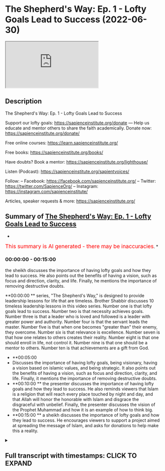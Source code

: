 # The Shepherd's Way: Ep. 1 - Lofty Goals Lead to Success (2022-06-30)

<iframe loading='lazy' allow='autoplay' src='https://www.youtube.com/embed/y_HOuCxRdvs'></iframe>

## Description

The Shepherd's Way: Ep. 1 - Lofty Goals Lead to Success

Support our lofty goals:
https://sapienceinstitute.org/donate
—
Help us educate and mentor others to share the faith academically.
Donate now: https://sapienceinstitute.org/donate/

Free online courses: https://learn.sapienceinstitute.org/

Free books: https://sapienceinstitute.org/books/

Have doubts? Book a mentor: https://sapienceinstitute.org/lighthouse/

Listen (Podcast): https://sapienceinstitute.org/sapientvoices/

Follow:
– Facebook: https://facebook.com/sapienceinstitute.org/
– Twitter: https://twitter.com/SapienceOrg/
– Instagram: https://instagram.com/sapienceinstitute/

Articles, speaker requests & more: https://sapienceinstitute.org/

## Summary of [The Shepherd's Way: Ep. 1 - Lofty Goals Lead to Success](https://www.youtube.com/watch?v=y_HOuCxRdvs)

*

<span style="color:red; font-size:125%">This summary is AI generated - there may be inaccuracies</span>. [](/)\*

### <a onclick="modifyYTiframeseektime(0)">00:00:00</a> - <a onclick="modifyYTiframeseektime(900)">00:15:00</a>

the sheikh discusses the importance of having lofty goals and how they lead to success. He also points out the benefits of having a vision, such as focus and direction, clarity, and life. Finally, he mentions the importance of removing destructive doubts.

\*\*<a onclick="modifyYTiframeseektime(0)">00:00:00</a>
\*\*  series, "The Shepherd's Way," is designed to provide leadership lessons for life that are timeless. Brother Shabbir discusses 10 timeless leadership lessons in this video series. Number one is that lofty goals lead to success. Number two is that necessity achieves goals. Number three is that a leader who is loved and followed is a leader with greater power and authority. Number four is that the servant leads the master. Number five is that when one becomes "greater than" their enemy, they overcome. Number six is that relevance is excellence. Number seven is that how one relates to others creates their reality. Number eight is that one should enroll in life, not control it. Number nine is that one should be a mentor to others. Number ten is that achievements are a gift from God.

*   \*\*<a onclick="modifyYTiframeseektime(300)">00:05:00</a>
*   Discusses the importance of having lofty goals, being visionary, having a vision based on islamic values, and being strategic. It also points out the benefits of having a vision, such as focus and direction, clarity, and life. Finally, it mentions the importance of removing destructive doubts.
*   \*\*<a onclick="modifyYTiframeseektime(600)">00:10:00</a>
    \*\*  the presenter discusses the importance of having lofty goals and how they lead to success. He also reminds viewers that Islam is a religion that will reach every place touched by night and day, and that Allah will honor the honorable with Islam and disgrace the disgraceful with unbelief. Finally, the presenter discusses the vision of the Prophet Muhammad and how it is an example of how to think big.
*   \*\*<a onclick="modifyYTiframeseektime(900)">00:15:00</a>
    \*\*  a sheikh discusses the importance of lofty goals and how they lead to success. He encourages viewers to support a project aimed at spreading the message of Islam, and asks for donations to help make this a reality.

<details><summary><h2>Full transcript with timestamps: CLICK TO EXPAND</h2></summary>

<a onclick="modifyYTiframeseektime('16')">0:00:16 brothers and sisters and friends and</a> <a onclick="modifyYTiframeseektime('18')">0:00:18 welcome to the sapience institute</a> <a onclick="modifyYTiframeseektime('21')">0:00:21 vulhija series the shepherd's way</a> <a onclick="modifyYTiframeseektime('25')">0:00:25 timeless</a> <a onclick="modifyYTiframeseektime('26')">0:00:26 leadership lessons for life</a> <a onclick="modifyYTiframeseektime('28')">0:00:28 endower so what is this series all about</a> <a onclick="modifyYTiframeseektime('32')">0:00:32 brothers and sisters</a> <a onclick="modifyYTiframeseektime('35')">0:00:35 sapiens institute's vision is</a> <a onclick="modifyYTiframeseektime('38')">0:00:38 a world that receives the message of</a> <a onclick="modifyYTiframeseektime('40')">0:00:40 islam</a> <a onclick="modifyYTiframeseektime('41')">0:00:41 and our strategic focus</a> <a onclick="modifyYTiframeseektime('44')">0:00:44 is that we</a> <a onclick="modifyYTiframeseektime('46')">0:00:46 as a team</a> <a onclick="modifyYTiframeseektime('47')">0:00:47 defend and share islam academically and</a> <a onclick="modifyYTiframeseektime('50')">0:00:50 intellectually</a> <a onclick="modifyYTiframeseektime('51')">0:00:51 and we train</a> <a onclick="modifyYTiframeseektime('53')">0:00:53 and empower and develop others to do so</a> <a onclick="modifyYTiframeseektime('56')">0:00:56 the same</a> <a onclick="modifyYTiframeseektime('58')">0:00:58 part of this</a> <a onclick="modifyYTiframeseektime('60')">0:01:00 is creating leaders</a> <a onclick="modifyYTiframeseektime('63')">0:01:03 and this is very significant</a> <a onclick="modifyYTiframeseektime('65')">0:01:05 so we felt</a> <a onclick="modifyYTiframeseektime('67')">0:01:07 it was of paramount importance</a> <a onclick="modifyYTiframeseektime('69')">0:01:09 to</a> <a onclick="modifyYTiframeseektime('71')">0:01:11 empower you</a> <a onclick="modifyYTiframeseektime('72')">0:01:12 with timeless</a> <a onclick="modifyYTiframeseektime('74')">0:01:14 leadership</a> <a onclick="modifyYTiframeseektime('75')">0:01:15 lessons</a> <a onclick="modifyYTiframeseektime('76')">0:01:16 in order to facilitate your journey to</a> <a onclick="modifyYTiframeseektime('79')">0:01:19 go out there in the world in order for</a> <a onclick="modifyYTiframeseektime('82')">0:01:22 the world to receive the message of</a> <a onclick="modifyYTiframeseektime('83')">0:01:23 islam and for you to become</a> <a onclick="modifyYTiframeseektime('87')">0:01:27 a leader so you can share and defend</a> <a onclick="modifyYTiframeseektime('89')">0:01:29 islam academically and intellectually</a> <a onclick="modifyYTiframeseektime('94')">0:01:34 and brothers and sisters</a> <a onclick="modifyYTiframeseektime('97')">0:01:37 it is extremely important for us to have</a> <a onclick="modifyYTiframeseektime('101')">0:01:41 these lessons not only</a> <a onclick="modifyYTiframeseektime('104')">0:01:44 in our tower life in sharing and</a> <a onclick="modifyYTiframeseektime('106')">0:01:46 defending islam academically and</a> <a onclick="modifyYTiframeseektime('108')">0:01:48 intellectually but also in our private</a> <a onclick="modifyYTiframeseektime('111')">0:01:51 lives too</a> <a onclick="modifyYTiframeseektime('113')">0:01:53 if i were to summarize</a> <a onclick="modifyYTiframeseektime('114')">0:01:54 the whole series</a> <a onclick="modifyYTiframeseektime('116')">0:01:56 i will define it in the following way</a> <a onclick="modifyYTiframeseektime('120')">0:02:00 be principled</a> <a onclick="modifyYTiframeseektime('122')">0:02:02 if you had a choice</a> <a onclick="modifyYTiframeseektime('124')">0:02:04 between power</a> <a onclick="modifyYTiframeseektime('126')">0:02:06 authority and principles</a> <a onclick="modifyYTiframeseektime('129')">0:02:09 and you chose power and authority over</a> <a onclick="modifyYTiframeseektime('132')">0:02:12 principles</a> <a onclick="modifyYTiframeseektime('134')">0:02:14 your power</a> <a onclick="modifyYTiframeseektime('136')">0:02:16 will become your weakness</a> <a onclick="modifyYTiframeseektime('138')">0:02:18 and if you chose principles</a> <a onclick="modifyYTiframeseektime('141')">0:02:21 over power</a> <a onclick="modifyYTiframeseektime('143')">0:02:23 your principles will become your</a> <a onclick="modifyYTiframeseektime('145')">0:02:25 strength</a> <a onclick="modifyYTiframeseektime('146')">0:02:26 allah subhanahu wa'ta'ala says in</a> <a onclick="modifyYTiframeseektime('148')">0:02:28 chapter 11 verse 49</a> <a onclick="modifyYTiframeseektime('150')">0:02:30 so be patient</a> <a onclick="modifyYTiframeseektime('152')">0:02:32 surely the ultimate outcome belongs only</a> <a onclick="modifyYTiframeseektime('155')">0:02:35 to the righteous</a> <a onclick="modifyYTiframeseektime('157')">0:02:37 brothers and sisters</a> <a onclick="modifyYTiframeseektime('158')">0:02:38 these timeless lessons</a> <a onclick="modifyYTiframeseektime('161')">0:02:41 can be derived from my own experience</a> <a onclick="modifyYTiframeseektime('164')">0:02:44 many of you may not know</a> <a onclick="modifyYTiframeseektime('166')">0:02:46 but i was the ceo of i era from april</a> <a onclick="modifyYTiframeseektime('172')">0:02:52 2017 to around february</a> <a onclick="modifyYTiframeseektime('175')">0:02:55 2020</a> <a onclick="modifyYTiframeseektime('177')">0:02:57 and alhamdulillah</a> <a onclick="modifyYTiframeseektime('178')">0:02:58 by the will and mercy and grace of allah</a> <a onclick="modifyYTiframeseektime('181')">0:03:01 subhanahu wa ta'ala we increased</a> <a onclick="modifyYTiframeseektime('186')">0:03:06 international operations by over a</a> <a onclick="modifyYTiframeseektime('188')">0:03:08 thousand percent</a> <a onclick="modifyYTiframeseektime('189')">0:03:09 and we increased our funding by over 500</a> <a onclick="modifyYTiframeseektime('193')">0:03:13 percent</a> <a onclick="modifyYTiframeseektime('194')">0:03:14 in may 2020 i was given the mandate to</a> <a onclick="modifyYTiframeseektime('199')">0:03:19 lead and set up sapience institute</a> <a onclick="modifyYTiframeseektime('202')">0:03:22 and this involved developing its vision</a> <a onclick="modifyYTiframeseektime('205')">0:03:25 and implementing its strategy</a> <a onclick="modifyYTiframeseektime('209')">0:03:29 and i've realized brothers and sisters</a> <a onclick="modifyYTiframeseektime('212')">0:03:32 that these lessons</a> <a onclick="modifyYTiframeseektime('214')">0:03:34 and the principles that you can derive</a> <a onclick="modifyYTiframeseektime('216')">0:03:36 from these lessons are timeless and much</a> <a onclick="modifyYTiframeseektime('219')">0:03:39 needed so brothers and sisters in this</a> <a onclick="modifyYTiframeseektime('222')">0:03:42 series we're going to be unpacking 10</a> <a onclick="modifyYTiframeseektime('225')">0:03:45 timeless leadership lessons</a> <a onclick="modifyYTiframeseektime('228')">0:03:48 and let me summarize them for you now</a> <a onclick="modifyYTiframeseektime('230')">0:03:50 number one lofty goals lead to success</a> <a onclick="modifyYTiframeseektime('234')">0:03:54 in other words</a> <a onclick="modifyYTiframeseektime('235')">0:03:55 be visionary number two necessity</a> <a onclick="modifyYTiframeseektime('237')">0:03:57 achieves in other words be strategic</a> <a onclick="modifyYTiframeseektime('241')">0:04:01 number three a leader loved is a leader</a> <a onclick="modifyYTiframeseektime('244')">0:04:04 followed</a> <a onclick="modifyYTiframeseektime('245')">0:04:05 in other words be empathic be</a> <a onclick="modifyYTiframeseektime('247')">0:04:07 compassionate</a> <a onclick="modifyYTiframeseektime('248')">0:04:08 number four the servant leads the master</a> <a onclick="modifyYTiframeseektime('252')">0:04:12 concedes in other words be a servant</a> <a onclick="modifyYTiframeseektime('256')">0:04:16 number five when you become</a> <a onclick="modifyYTiframeseektime('258')">0:04:18 you overcome in other words be</a> <a onclick="modifyYTiframeseektime('261')">0:04:21 courageous</a> <a onclick="modifyYTiframeseektime('262')">0:04:22 number six</a> <a onclick="modifyYTiframeseektime('263')">0:04:23 relevance is excellence in other words</a> <a onclick="modifyYTiframeseektime('267')">0:04:27 be wise</a> <a onclick="modifyYTiframeseektime('268')">0:04:28 number seven the enemy is the enemy in</a> <a onclick="modifyYTiframeseektime('273')">0:04:33 other words</a> <a onclick="modifyYTiframeseektime('274')">0:04:34 be</a> <a onclick="modifyYTiframeseektime('275')">0:04:35 egoless or</a> <a onclick="modifyYTiframeseektime('277')">0:04:37 as egoless as you can be</a> <a onclick="modifyYTiframeseektime('279')">0:04:39 number eight</a> <a onclick="modifyYTiframeseektime('280')">0:04:40 enroll don't control</a> <a onclick="modifyYTiframeseektime('283')">0:04:43 in other words be an example</a> <a onclick="modifyYTiframeseektime('286')">0:04:46 number nine how you relate is what you</a> <a onclick="modifyYTiframeseektime('289')">0:04:49 create</a> <a onclick="modifyYTiframeseektime('290')">0:04:50 in other words be a mentor number ten</a> <a onclick="modifyYTiframeseektime('294')">0:04:54 achievements</a> <a onclick="modifyYTiframeseektime('295')">0:04:55 are divine gifts</a> <a onclick="modifyYTiframeseektime('297')">0:04:57 in other words be grateful</a> <a onclick="modifyYTiframeseektime('300')">0:05:00 now yes some of these statements are</a> <a onclick="modifyYTiframeseektime('302')">0:05:02 ambiguous you may not know what they</a> <a onclick="modifyYTiframeseektime('304')">0:05:04 mean but this is the whole point of the</a> <a onclick="modifyYTiframeseektime('306')">0:05:06 series to unpack them and to give you</a> <a onclick="modifyYTiframeseektime('308')">0:05:08 these timeless lessons</a> <a onclick="modifyYTiframeseektime('310')">0:05:10 now the whole basis of this series</a> <a onclick="modifyYTiframeseektime('313')">0:05:13 is based on a hadith from the prophet</a> <a onclick="modifyYTiframeseektime('315')">0:05:15 sallallahu alaihi wasallam</a> <a onclick="modifyYTiframeseektime('317')">0:05:17 when he said</a> <a onclick="modifyYTiframeseektime('318')">0:05:18 every one of you is a shepherd and is</a> <a onclick="modifyYTiframeseektime('321')">0:05:21 responsible for his flock</a> <a onclick="modifyYTiframeseektime('324')">0:05:24 so these timeless</a> <a onclick="modifyYTiframeseektime('326')">0:05:26 leadership lessons</a> <a onclick="modifyYTiframeseektime('328')">0:05:28 yes they can be applied and they should</a> <a onclick="modifyYTiframeseektime('330')">0:05:30 be applied in a tower context when we're</a> <a onclick="modifyYTiframeseektime('332')">0:05:32 sharing islam academically and</a> <a onclick="modifyYTiframeseektime('335')">0:05:35 intellectually but they can also be</a> <a onclick="modifyYTiframeseektime('337')">0:05:37 applied in every aspect of your life</a> <a onclick="modifyYTiframeseektime('340')">0:05:40 including your personal life so the</a> <a onclick="modifyYTiframeseektime('342')">0:05:42 first lesson brothers and sisters is</a> <a onclick="modifyYTiframeseektime('344')">0:05:44 lofty goals lead to success what does</a> <a onclick="modifyYTiframeseektime('346')">0:05:46 this mean</a> <a onclick="modifyYTiframeseektime('347')">0:05:47 this means be visionary have a vision</a> <a onclick="modifyYTiframeseektime('350')">0:05:50 now what is a vision now professor</a> <a onclick="modifyYTiframeseektime('353')">0:05:53 stanley ridgeley defines a vision as an</a> <a onclick="modifyYTiframeseektime('357')">0:05:57 articulation of a powerful achievable</a> <a onclick="modifyYTiframeseektime('359')">0:05:59 and motivating stretch goal</a> <a onclick="modifyYTiframeseektime('361')">0:06:01 now i don't want to unpack all the</a> <a onclick="modifyYTiframeseektime('363')">0:06:03 nuances behind this definition but i</a> <a onclick="modifyYTiframeseektime('365')">0:06:05 think in our context</a> <a onclick="modifyYTiframeseektime('368')">0:06:08 it's</a> <a onclick="modifyYTiframeseektime('369')">0:06:09 more appropriate to define a vision as</a> <a onclick="modifyYTiframeseektime('372')">0:06:12 where you want to see the world and</a> <a onclick="modifyYTiframeseektime('374')">0:06:14 where you see yourself</a> <a onclick="modifyYTiframeseektime('376')">0:06:16 in where you want to see the world</a> <a onclick="modifyYTiframeseektime('378')">0:06:18 so those two things are going to be</a> <a onclick="modifyYTiframeseektime('379')">0:06:19 connected let me give an example</a> <a onclick="modifyYTiframeseektime('382')">0:06:22 here's</a> <a onclick="modifyYTiframeseektime('383')">0:06:23 where i want to see the world a world</a> <a onclick="modifyYTiframeseektime('386')">0:06:26 led by islam</a> <a onclick="modifyYTiframeseektime('387')">0:06:27 okay that's the global vision what about</a> <a onclick="modifyYTiframeseektime('389')">0:06:29 my individual personal vision that</a> <a onclick="modifyYTiframeseektime('392')">0:06:32 connects to that well</a> <a onclick="modifyYTiframeseektime('394')">0:06:34 in that context</a> <a onclick="modifyYTiframeseektime('397')">0:06:37 my personal vision would be that i am</a> <a onclick="modifyYTiframeseektime('399')">0:06:39 led by islam and can lead with islamic</a> <a onclick="modifyYTiframeseektime('402')">0:06:42 principles so as you can see</a> <a onclick="modifyYTiframeseektime('404')">0:06:44 the vision for the world the global</a> <a onclick="modifyYTiframeseektime('406')">0:06:46 vision and my personal individual vision</a> <a onclick="modifyYTiframeseektime('409')">0:06:49 are connected</a> <a onclick="modifyYTiframeseektime('411')">0:06:51 now from an islamic perspective brothers</a> <a onclick="modifyYTiframeseektime('412')">0:06:52 and sisters a vision should be based on</a> <a onclick="modifyYTiframeseektime('414')">0:06:54 three main things the love of allah</a> <a onclick="modifyYTiframeseektime('417')">0:06:57 certainty and islamic values okay what</a> <a onclick="modifyYTiframeseektime('420')">0:07:00 does this mean</a> <a onclick="modifyYTiframeseektime('421')">0:07:01 when we say the love of allah it means</a> <a onclick="modifyYTiframeseektime('423')">0:07:03 it should be done for his sake and that</a> <a onclick="modifyYTiframeseektime('425')">0:07:05 you should seek the best in this life</a> <a onclick="modifyYTiframeseektime('427')">0:07:07 and the best in the life to come</a> <a onclick="modifyYTiframeseektime('430')">0:07:10 when we say</a> <a onclick="modifyYTiframeseektime('431')">0:07:11 it must be based on certainty it should</a> <a onclick="modifyYTiframeseektime('433')">0:07:13 be based on core islamic principles</a> <a onclick="modifyYTiframeseektime('437')">0:07:17 and</a> <a onclick="modifyYTiframeseektime('438')">0:07:18 in the unwavering belief in allah and</a> <a onclick="modifyYTiframeseektime('441')">0:07:21 his messenger sallallahu alaihi wasallam</a> <a onclick="modifyYTiframeseektime('444')">0:07:24 and that would mean that we affirm</a> <a onclick="modifyYTiframeseektime('446')">0:07:26 tawheed the oneness of allah and in this</a> <a onclick="modifyYTiframeseektime('449')">0:07:29 context that we rely on him because</a> <a onclick="modifyYTiframeseektime('452')">0:07:32 everything that happens in this cosmos</a> <a onclick="modifyYTiframeseektime('455')">0:07:35 happens because of the irrada the will</a> <a onclick="modifyYTiframeseektime('457')">0:07:37 and kudra power of allah subhanallah</a> <a onclick="modifyYTiframeseektime('460')">0:07:40 so our vision brothers and sisters must</a> <a onclick="modifyYTiframeseektime('461')">0:07:41 be based on islamic values this means it</a> <a onclick="modifyYTiframeseektime('464')">0:07:44 should please allah let's unpack this a</a> <a onclick="modifyYTiframeseektime('466')">0:07:46 little bit</a> <a onclick="modifyYTiframeseektime('468')">0:07:48 it means brothers and sisters that we</a> <a onclick="modifyYTiframeseektime('470')">0:07:50 should ask the following profound</a> <a onclick="modifyYTiframeseektime('472')">0:07:52 question</a> <a onclick="modifyYTiframeseektime('473')">0:07:53 what is</a> <a onclick="modifyYTiframeseektime('475')">0:07:55 most pleasing to allah</a> <a onclick="modifyYTiframeseektime('477')">0:07:57 in this context i repeat</a> <a onclick="modifyYTiframeseektime('481')">0:08:01 what is most pleasing to allah in this</a> <a onclick="modifyYTiframeseektime('485')">0:08:05 context this is extremely significant</a> <a onclick="modifyYTiframeseektime('487')">0:08:07 brothers and sisters because it would</a> <a onclick="modifyYTiframeseektime('489')">0:08:09 elevate our gain we'll have more barakah</a> <a onclick="modifyYTiframeseektime('492')">0:08:12 in our work in our private life and our</a> <a onclick="modifyYTiframeseektime('494')">0:08:14 public life</a> <a onclick="modifyYTiframeseektime('496')">0:08:16 because we're not just going to say what</a> <a onclick="modifyYTiframeseektime('498')">0:08:18 is permissible and what is impermissible</a> <a onclick="modifyYTiframeseektime('500')">0:08:20 it's not just the halal and haram don't</a> <a onclick="modifyYTiframeseektime('502')">0:08:22 get me wrong the halal</a> <a onclick="modifyYTiframeseektime('505')">0:08:25 is pleasing to allah</a> <a onclick="modifyYTiframeseektime('507')">0:08:27 but in islamic ethics there is a</a> <a onclick="modifyYTiframeseektime('509')">0:08:29 hierarchy of values there is a hierarchy</a> <a onclick="modifyYTiframeseektime('513')">0:08:33 of what is permissible meaning some</a> <a onclick="modifyYTiframeseektime('515')">0:08:35 things that are permissible are less</a> <a onclick="modifyYTiframeseektime('517')">0:08:37 pleasing</a> <a onclick="modifyYTiframeseektime('518')">0:08:38 than others we should seek the higher</a> <a onclick="modifyYTiframeseektime('521')">0:08:41 value and we will have barakah in our</a> <a onclick="modifyYTiframeseektime('524')">0:08:44 private and public lives brothers and</a> <a onclick="modifyYTiframeseektime('527')">0:08:47 sisters</a> <a onclick="modifyYTiframeseektime('529')">0:08:49 now there are various benefits of having</a> <a onclick="modifyYTiframeseektime('530')">0:08:50 a vision number one it provides focus</a> <a onclick="modifyYTiframeseektime('533')">0:08:53 and direction why because you know where</a> <a onclick="modifyYTiframeseektime('535')">0:08:55 you're going number two it gives you</a> <a onclick="modifyYTiframeseektime('537')">0:08:57 clarity</a> <a onclick="modifyYTiframeseektime('538')">0:08:58 because you know how to get there and</a> <a onclick="modifyYTiframeseektime('540')">0:09:00 that's going to make more sense when we</a> <a onclick="modifyYTiframeseektime('544')">0:09:04 address</a> <a onclick="modifyYTiframeseektime('544')">0:09:04 the second lesson which is necessity</a> <a onclick="modifyYTiframeseektime('547')">0:09:07 achieves in other words have a strategy</a> <a onclick="modifyYTiframeseektime('550')">0:09:10 be strategic</a> <a onclick="modifyYTiframeseektime('552')">0:09:12 number three it gives you life</a> <a onclick="modifyYTiframeseektime('555')">0:09:15 especially if we connect our vision to</a> <a onclick="modifyYTiframeseektime('558')">0:09:18 the pleasure of allah</a> <a onclick="modifyYTiframeseektime('560')">0:09:20 as allah says in the quran all you who</a> <a onclick="modifyYTiframeseektime('563')">0:09:23 have believed respond to the call of</a> <a onclick="modifyYTiframeseektime('565')">0:09:25 allah and his messenger to that which</a> <a onclick="modifyYTiframeseektime('568')">0:09:28 gives you life number four</a> <a onclick="modifyYTiframeseektime('570')">0:09:30 it removes doubt</a> <a onclick="modifyYTiframeseektime('572')">0:09:32 why because your vision is based on</a> <a onclick="modifyYTiframeseektime('575')">0:09:35 certainty and interestingly the 14th</a> <a onclick="modifyYTiframeseektime('577')">0:09:37 century theologian ibn kaiyum al-jawshi</a> <a onclick="modifyYTiframeseektime('580')">0:09:40 said</a> <a onclick="modifyYTiframeseektime('581')">0:09:41 regarding the fitna of shubohat</a> <a onclick="modifyYTiframeseektime('584')">0:09:44 regarding the trial or tribulation of</a> <a onclick="modifyYTiframeseektime('586')">0:09:46 destructive doubts</a> <a onclick="modifyYTiframeseektime('588')">0:09:48 this is due to having a weak vision and</a> <a onclick="modifyYTiframeseektime('591')">0:09:51 a lack of knowledge so he linked having</a> <a onclick="modifyYTiframeseektime('594')">0:09:54 a weak vision to shubhat destructive</a> <a onclick="modifyYTiframeseektime('597')">0:09:57 doubts number five it saves time because</a> <a onclick="modifyYTiframeseektime('600')">0:10:00 you know what needs to be done number</a> <a onclick="modifyYTiframeseektime('602')">0:10:02 six it helps shape your environment and</a> <a onclick="modifyYTiframeseektime('605')">0:10:05 your social circles because your vision</a> <a onclick="modifyYTiframeseektime('607')">0:10:07 defines you therefore the way you relate</a> <a onclick="modifyYTiframeseektime('610')">0:10:10 to other people will be based in that</a> <a onclick="modifyYTiframeseektime('612')">0:10:12 context</a> <a onclick="modifyYTiframeseektime('613')">0:10:13 number seven</a> <a onclick="modifyYTiframeseektime('615')">0:10:15 it provides motivation and keeps you</a> <a onclick="modifyYTiframeseektime('617')">0:10:17 going why</a> <a onclick="modifyYTiframeseektime('618')">0:10:18 because you have a vision now you see</a> <a onclick="modifyYTiframeseektime('620')">0:10:20 the end goal number eight</a> <a onclick="modifyYTiframeseektime('622')">0:10:22 it helps you transcend petty issues and</a> <a onclick="modifyYTiframeseektime('624')">0:10:24 life's obstacles because your vision is</a> <a onclick="modifyYTiframeseektime('627')">0:10:27 the bigger picture and it's linked to</a> <a onclick="modifyYTiframeseektime('629')">0:10:29 allah's pleasure therefore you will</a> <a onclick="modifyYTiframeseektime('630')">0:10:30 always ask what is most pleasing to</a> <a onclick="modifyYTiframeseektime('633')">0:10:33 allah it won't be just about yourself</a> <a onclick="modifyYTiframeseektime('636')">0:10:36 number nine it gives you a framework for</a> <a onclick="modifyYTiframeseektime('638')">0:10:38 decision making why because your life</a> <a onclick="modifyYTiframeseektime('641')">0:10:41 will be aligned to your vision</a> <a onclick="modifyYTiframeseektime('644')">0:10:44 so here are some key questions to help</a> <a onclick="modifyYTiframeseektime('646')">0:10:46 build your</a> <a onclick="modifyYTiframeseektime('647')">0:10:47 world vision your global vision and your</a> <a onclick="modifyYTiframeseektime('650')">0:10:50 personal individual vision that would</a> <a onclick="modifyYTiframeseektime('652')">0:10:52 link to your world vision</a> <a onclick="modifyYTiframeseektime('654')">0:10:54 the first question is where do you want</a> <a onclick="modifyYTiframeseektime('656')">0:10:56 to see the world</a> <a onclick="modifyYTiframeseektime('658')">0:10:58 the second question is where do you see</a> <a onclick="modifyYTiframeseektime('661')">0:11:01 yourself</a> <a onclick="modifyYTiframeseektime('662')">0:11:02 in where you want to see the world so</a> <a onclick="modifyYTiframeseektime('664')">0:11:04 here are some further questions to help</a> <a onclick="modifyYTiframeseektime('666')">0:11:06 you develop your world and personal</a> <a onclick="modifyYTiframeseektime('670')">0:11:10 vision</a> <a onclick="modifyYTiframeseektime('671')">0:11:11 what are you passionate about</a> <a onclick="modifyYTiframeseektime('673')">0:11:13 what are you competent in what drives</a> <a onclick="modifyYTiframeseektime('675')">0:11:15 you what do you desire</a> <a onclick="modifyYTiframeseektime('677')">0:11:17 what do you think and talk about the</a> <a onclick="modifyYTiframeseektime('678')">0:11:18 most what is important to you how do</a> <a onclick="modifyYTiframeseektime('681')">0:11:21 your close friends and family describe</a> <a onclick="modifyYTiframeseektime('683')">0:11:23 you</a> <a onclick="modifyYTiframeseektime('685')">0:11:25 now brothers and sisters before you even</a> <a onclick="modifyYTiframeseektime('687')">0:11:27 answer these questions it's very</a> <a onclick="modifyYTiframeseektime('689')">0:11:29 important to think big</a> <a onclick="modifyYTiframeseektime('692')">0:11:32 thinking big means think akira think the</a> <a onclick="modifyYTiframeseektime('696')">0:11:36 hereafter link your vision to the</a> <a onclick="modifyYTiframeseektime('698')">0:11:38 hereafter</a> <a onclick="modifyYTiframeseektime('700')">0:11:40 the hereafter is eternal this dunya this</a> <a onclick="modifyYTiframeseektime('702')">0:11:42 world is finite</a> <a onclick="modifyYTiframeseektime('704')">0:11:44 and allah tells us to think big and</a> <a onclick="modifyYTiframeseektime('707')">0:11:47 thinking big means you want the best in</a> <a onclick="modifyYTiframeseektime('709')">0:11:49 this world and the best in the hereafter</a> <a onclick="modifyYTiframeseektime('711')">0:11:51 but if you just want a portion of this</a> <a onclick="modifyYTiframeseektime('713')">0:11:53 world then you will not be successful</a> <a onclick="modifyYTiframeseektime('715')">0:11:55 what does allah say in the second</a> <a onclick="modifyYTiframeseektime('717')">0:11:57 chapter verses 200 and 201</a> <a onclick="modifyYTiframeseektime('721')">0:12:01 there are those among mankind who say</a> <a onclick="modifyYTiframeseektime('723')">0:12:03 our lord give us good of this world</a> <a onclick="modifyYTiframeseektime('727')">0:12:07 and they have no portion of the</a> <a onclick="modifyYTiframeseektime('729')">0:12:09 hereafter</a> <a onclick="modifyYTiframeseektime('730')">0:12:10 and there are those who say our lord</a> <a onclick="modifyYTiframeseektime('732')">0:12:12 give us good of this world and the</a> <a onclick="modifyYTiframeseektime('734')">0:12:14 hereafter so allah is indicating that</a> <a onclick="modifyYTiframeseektime('737')">0:12:17 our success</a> <a onclick="modifyYTiframeseektime('739')">0:12:19 lies in thinking big which means wanting</a> <a onclick="modifyYTiframeseektime('741')">0:12:21 the best in this life and the hereafter</a> <a onclick="modifyYTiframeseektime('744')">0:12:24 if you just want the best in this life</a> <a onclick="modifyYTiframeseektime('746')">0:12:26 you will get no portion in the hereafter</a> <a onclick="modifyYTiframeseektime('749')">0:12:29 and thinking big is part of the son of</a> <a onclick="modifyYTiframeseektime('750')">0:12:30 the prophet sallallahu alaihi wasallam</a> <a onclick="modifyYTiframeseektime('752')">0:12:32 for example</a> <a onclick="modifyYTiframeseektime('754')">0:12:34 in hadith that is narrated by ibn maja</a> <a onclick="modifyYTiframeseektime('756')">0:12:36 and you could find it in muslin ahmed</a> <a onclick="modifyYTiframeseektime('758')">0:12:38 the prophet sallallahu alaihi wasallam</a> <a onclick="modifyYTiframeseektime('760')">0:12:40 said if you ask allah for jannah for</a> <a onclick="modifyYTiframeseektime('763')">0:12:43 paradise</a> <a onclick="modifyYTiframeseektime('764')">0:12:44 specifically ask him for al-firdous the</a> <a onclick="modifyYTiframeseektime('768')">0:12:48 highest level of paradise for it is the</a> <a onclick="modifyYTiframeseektime('771')">0:12:51 highest level of jannah and think big</a> <a onclick="modifyYTiframeseektime('773')">0:12:53 brothers and sisters because allahu</a> <a onclick="modifyYTiframeseektime('776')">0:12:56 akbar allah is greater allah is greater</a> <a onclick="modifyYTiframeseektime('779')">0:12:59 than any of our perceived limitations</a> <a onclick="modifyYTiframeseektime('782')">0:13:02 our limited experiences and what we</a> <a onclick="modifyYTiframeseektime('784')">0:13:04 consider to be obstacles remember</a> <a onclick="modifyYTiframeseektime('787')">0:13:07 everything happens because of the will</a> <a onclick="modifyYTiframeseektime('789')">0:13:09 and power of allah</a> <a onclick="modifyYTiframeseektime('791')">0:13:11 nothing escapes his</a> <a onclick="modifyYTiframeseektime('793')">0:13:13 nothing escapes his kudra</a> <a onclick="modifyYTiframeseektime('795')">0:13:15 do not be bounded by our negative</a> <a onclick="modifyYTiframeseektime('798')">0:13:18 self-talk and negative limited</a> <a onclick="modifyYTiframeseektime('801')">0:13:21 experiences and perceptions rely on</a> <a onclick="modifyYTiframeseektime('803')">0:13:23 allah who is boundless free of</a> <a onclick="modifyYTiframeseektime('807')">0:13:27 limitation now brothers and sisters to</a> <a onclick="modifyYTiframeseektime('809')">0:13:29 help us think big</a> <a onclick="modifyYTiframeseektime('811')">0:13:31 we should look into the sunnah of the</a> <a onclick="modifyYTiframeseektime('812')">0:13:32 prophet sallallahu alaihi wasallam look</a> <a onclick="modifyYTiframeseektime('815')">0:13:35 at the prophet muhammad</a> <a onclick="modifyYTiframeseektime('819')">0:13:39 to see</a> <a onclick="modifyYTiframeseektime('820')">0:13:40 how to think big</a> <a onclick="modifyYTiframeseektime('823')">0:13:43 the prophet sallallahu alaihi wasallam</a> <a onclick="modifyYTiframeseektime('825')">0:13:45 said and this is narrated by</a> <a onclick="modifyYTiframeseektime('827')">0:13:47 imam ahmed and it's an authentic hadith</a> <a onclick="modifyYTiframeseektime('830')">0:13:50 he said this matter in other words islam</a> <a onclick="modifyYTiframeseektime('834')">0:13:54 will certainly reach every place touched</a> <a onclick="modifyYTiframeseektime('836')">0:13:56 by the night and day allah will not</a> <a onclick="modifyYTiframeseektime('838')">0:13:58 leave a house or residence but that</a> <a onclick="modifyYTiframeseektime('841')">0:14:01 allah will cause his religion to enter</a> <a onclick="modifyYTiframeseektime('843')">0:14:03 it</a> <a onclick="modifyYTiframeseektime('844')">0:14:04 by which the honourable will be honored</a> <a onclick="modifyYTiframeseektime('846')">0:14:06 and the disgraceful will be disgraced</a> <a onclick="modifyYTiframeseektime('849')">0:14:09 allah will honor the honorable with</a> <a onclick="modifyYTiframeseektime('850')">0:14:10 islam and he would disgrace the</a> <a onclick="modifyYTiframeseektime('853')">0:14:13 disgraceful with unbelief</a> <a onclick="modifyYTiframeseektime('856')">0:14:16 look at the vision of the prophet</a> <a onclick="modifyYTiframeseektime('857')">0:14:17 sallallahu alaihi wasallam</a> <a onclick="modifyYTiframeseektime('860')">0:14:20 basically his vision was</a> <a onclick="modifyYTiframeseektime('862')">0:14:22 islam will enter every home in the world</a> <a onclick="modifyYTiframeseektime('866')">0:14:26 so to conclude brothers and sisters our</a> <a onclick="modifyYTiframeseektime('868')">0:14:28 first episode of our hija series</a> <a onclick="modifyYTiframeseektime('871')">0:14:31 remember that lofty goals</a> <a onclick="modifyYTiframeseektime('874')">0:14:34 lead to success</a> <a onclick="modifyYTiframeseektime('876')">0:14:36 and think big because allahu akbar allah</a> <a onclick="modifyYTiframeseektime('880')">0:14:40 is greater and make sure your vision is</a> <a onclick="modifyYTiframeseektime('883')">0:14:43 linked to the love of allah</a> <a onclick="modifyYTiframeseektime('886')">0:14:46 certainty</a> <a onclick="modifyYTiframeseektime('887')">0:14:47 in allah and his messenger sallallahu</a> <a onclick="modifyYTiframeseektime('890')">0:14:50 alaihi wasallam and it's based on the</a> <a onclick="modifyYTiframeseektime('892')">0:14:52 timeless islamic values now to end</a> <a onclick="modifyYTiframeseektime('895')">0:14:55 brothers and sisters i like to remind</a> <a onclick="modifyYTiframeseektime('897')">0:14:57 you that we are experiencing the very</a> <a onclick="modifyYTiframeseektime('898')">0:14:58 special days of bulhija and remember and</a> <a onclick="modifyYTiframeseektime('901')">0:15:01 as you know</a> <a onclick="modifyYTiframeseektime('902')">0:15:02 the deeds performed during these days</a> <a onclick="modifyYTiframeseektime('906')">0:15:06 are more rewardable than the deeds</a> <a onclick="modifyYTiframeseektime('909')">0:15:09 performed during the days of ramadan</a> <a onclick="modifyYTiframeseektime('911')">0:15:11 so we ask you brothers and sisters for</a> <a onclick="modifyYTiframeseektime('914')">0:15:14 you to support</a> <a onclick="modifyYTiframeseektime('915')">0:15:15 our vision the vision of sapience</a> <a onclick="modifyYTiframeseektime('919')">0:15:19 institute which is a world that receives</a> <a onclick="modifyYTiframeseektime('922')">0:15:22 the message of islam</a> <a onclick="modifyYTiframeseektime('925')">0:15:25 so please support us brothers and</a> <a onclick="modifyYTiframeseektime('926')">0:15:26 sisters</a> <a onclick="modifyYTiframeseektime('927')">0:15:27 click the button or the link below and</a> <a onclick="modifyYTiframeseektime('930')">0:15:30 donate now</a>

</details>
